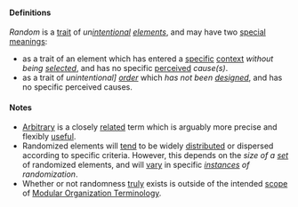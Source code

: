 #### Definitions

*Random* is a [trait](https://github.com/gcassel/Modular-Organization-Terminology/blob/master/terms/trait.md) of *un[intentional](https://github.com/gcassel/Modular-Organization-Terminology/blob/master/terms/intend.md) [elements](https://github.com/gcassel/Modular-Organization-Terminology/blob/master/terms/element.md)*, and may have two [special](https://github.com/gcassel/Modular-Organization-Terminology/blob/master/terms/specialize.md) [meanings](https://github.com/gcassel/Modular-Organization-Terminology/blob/master/terms/mean.md):
* as a trait of an element which has entered a [specific](https://github.com/gcassel/Modular-Organization-Terminology/blob/master/terms/specific.md) [context](https://github.com/gcassel/Modular-Organization-Terminology/blob/master/terms/context.md) *without being [selected](https://github.com/gcassel/Modular-Organization-Terminology/blob/master/terms/select.md)*, and has no specific [perceived](https://github.com/gcassel/Modular-Organization-Terminology/blob/master/terms/perceive.md) *cause(s)*.
* as a trait of *unintentional] [order](https://github.com/gcassel/Modular-Organization-Terminology/blob/master/terms/order.md)* which *has not been [designed](https://github.com/gcassel/Modular-Organization-Terminology/blob/master/terms/design.md)*, and has no specific perceived causes.
		
#### Notes

* [Arbitrary](https://github.com/gcassel/Modular-Organization-Terminology/blob/master/terms/arbitrary.md) is a closely [related](https://github.com/gcassel/Modular-Organization-Terminology/blob/master/terms/relate.md) term which is arguably more precise and flexibly [useful](https://github.com/gcassel/Modular-Organization-Terminology/blob/master/terms/use.md).
* Randomized elements will [tend](https://github.com/gcassel/Modular-Organization-Terminology/blob/master/terms/tend.md) to be widely [distributed](https://github.com/gcassel/Modular-Organization-Terminology/blob/master/terms/distribute.md) or dispersed according to specific criteria.  However, this depends on the *size of a [set](https://github.com/gcassel/Modular-Organization-Terminology/blob/master/terms/set.md)* of randomized elements, and will [vary](https://github.com/gcassel/Modular-Organization-Terminology/blob/master/terms/variable.md) in specific *[instances](https://github.com/gcassel/Modular-Organization-Terminology/blob/master/terms/instance.md) of randomization*.
* Whether or not randomness [truly](https://github.com/gcassel/Modular-Organization-Terminology/blob/master/terms/true.md) exists is outside of the intended [scope](https://github.com/gcassel/Modular-Organization-Terminology/blob/master/terms/scope.md) of [Modular Organization Terminology](https://github.com/gcassel/Modular-Organization-Terminology/).
